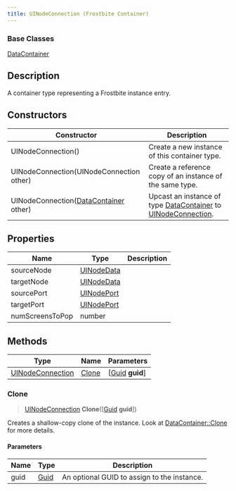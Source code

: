 ```yaml
---
title: UINodeConnection (Frostbite Container)
---
```

### Base Classes

[DataContainer](/vext/ref/cls/shr/datacontainer)

## Description

A container type representing a Frostbite instance entry.

## Constructors

| Constructor                                                                 | Description                                                                                                             |
| --------------------------------------------------------------------------- | ----------------------------------------------------------------------------------------------------------------------- |
| UINodeConnection()                                                          | Create a new instance of this container type.                                                                           |
| UINodeConnection(UINodeConnection other)                                    | Create a reference copy of an instance of the same type.                                                                |
| UINodeConnection([DataContainer](/vext/ref/cls/shr/datacontainer) other) | Upcast an instance of type [DataContainer](/vext/ref/cls/shr/datacontainer) to [UINodeConnection](UINodeConnection). |

## Properties

| Name            | Type                     | Description |
| --------------- | ------------------------ | ----------- |
| sourceNode      | [UINodeData](UINodeData) |             |
| targetNode      | [UINodeData](UINodeData) |             |
| sourcePort      | [UINodePort](UINodePort) |             |
| targetPort      | [UINodePort](UINodePort) |             |
| numScreensToPop | number                   |             |

## Methods

| Type                                 | Name            | Parameters                                     |
| ------------------------------------ | --------------- | ---------------------------------------------- |
| [UINodeConnection](UINodeConnection) | [Clone](#clone) | \[[Guid](/vext/ref/cls/shr/guid) **guid**\] |

### Clone

> [UINodeConnection](UINodeConnection) **Clone**(\[[Guid](/vext/ref/cls/shr/guid) **guid**\])

Creates a shallow-copy clone of the instance. Look at [DataContainer::Clone](/vext/ref/cls/shr/datacontainer#clone) for more details.

#### Parameters

| Name | Type         | Description                                 |
| ---- | ------------ | ------------------------------------------- |
| guid | [Guid](Guid) | An optional GUID to assign to the instance. |
